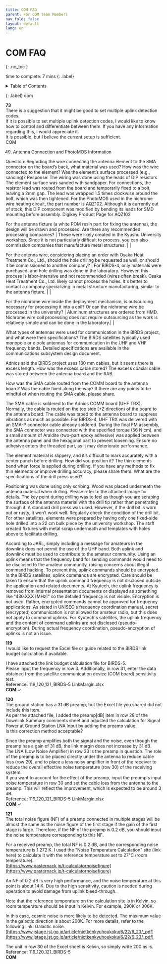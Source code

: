 ```yaml
---
title: COM FAQ
parent: For COM Team Members
nav_fold: false
layout: default
lang: en
---
```


# COM FAQ
{: .no_toc }

time to complete: 7 mins
{: .label}


<details markdown="block">
<summary>Table of Contents</summary>

- Table of Contents
{:toc}

</details>


{: .label}
com

**73**  
There is a suggestion that it might be good to set multiple uplink detection codes.  
If it is possible to set multiple uplink detection codes, I would like to know how to control and differentiate between them. If you have any information regarding this, I would appreciate it.  
It is possible, but I believe the current setup is sufficient.  
COM  


49. Antenna Connection and PhotoMOS Information

Question: Regarding the wire connecting the antenna element to the SMA connector on the board’s back, what material was used? How was the wire connected to the element? Was the element’s surface processed (e.g., sanding)?
Response:
The wiring was done using the leads of DIP resistors.
The element surface was sanded with sandpaper. For connections, the resistor lead was routed from the board and temporarily fixed to a bolt, leaving a 2mm gap. The lead was wrapped 1.5 times clockwise around the bolt, which was then tightened.
For the PhotoMOS used in the nichrome wire heating circuit, the part number is AQZ102. Although it is currently out of stock, this DIP component was modified by bending its leads for SMD mounting before assembly.
Digikey Product Page for AQZ102

For the antenna fixture (a white POM resin part for fixing the antenna), the design will be drawn and processed. Are there any recommended processing companies? | These were likely created in the Kyushu University workshop. Since it is not particularly difficult to process, you can also commission companies that manufacture metal structures. |      |


For the antenna wire, considering placing an order with Osaka Heat Treatment Co., Ltd., should the hole drilling be requested as well, or should it be commissioned to another company? | For BIRDS-4, only materials were purchased, and hole drilling was done in the laboratory. However, this process is labor-intensive and not recommended (wires often break). Osaka Heat Treatment Co., Ltd. likely cannot process the holes. It's better to contact a company specializing in metal structure manufacturing, similar to the antenna fixture. |     |


For the nichrome wire inside the deployment mechanism, is outsourcing necessary for processing it into a coil? Or can the nichrome wire be processed in the university? | Aluminum structures are ordered from HMD. Nichrome wire coil processing does not require outsourcing as the work is relatively simple and can be done in the laboratory.|     |  


What types of antennas were used for communication in the BIRDS project, and what were their specifications?
The BIRDS satellites typically used monopole or dipole antennas for communication in the UHF and VHF frequency bands. Detailed specifications are available in the communications subsystem design document.

Adnics said the BIRDS project uses 180 mm cables, but it seems there is excess length. How was the excess cable stored?
The excess coaxial cable was stored between the antenna board and the RAB.

How was the SMA cable routed from the COMM board to the antenna board? Was the cable fixed along the way?
If there are any points to be mindful of when routing the SMA cable, please share.

The SMA cable is soldered to the Adnics COMM board (UHF TRX). Normally, the cable is routed on the top side (+Z direction) of the board to the antenna board.
The cable was taped to the antenna board to suppress vibrations as much as possible.
For BIRDS-4, UHF TRX was delivered with an SMA-P connector cable already soldered. During the final FM assembly, the SMA connector was connected with the specified torque (56 N·cm), and a small amount of Araldite (two-part epoxy adhesive) was applied between the antenna panel and the hexagonal part to prevent loosening. Ensure no adhesive enters the threaded part, as it may deteriorate performance.

The element material is slippery, and it’s difficult to mark accurately with a center punch before drilling. How did you position it?
The thin elements bend when force is applied during drilling. If you have any methods to fix thin elements or improve drilling accuracy, please share them.
What are the specifications of the drill press used?

Positioning was done using only scribing.
Wood was placed underneath the antenna material when drilling. Please refer to the attached image for details. The key point during drilling was to feel as though you are scraping the surface of the antenna material with the drill tip rather than penetrating through it.
A standard drill press was used. However, if the drill bit is worn out or rusty, it won’t work well. Regularly check the condition of the drill bit.
For other satellites, elements were prepared by having only one fixed-side hole drilled into a 22 cm bulk piece by the university workshop. The staff created fixtures with metal scrap underneath and templates with holes above to facilitate drilling.

According to JARL, simply including a message for amateurs in the downlink does not permit the use of the UHF band. Both uplink and downlink must be used to contribute to the amateur community. Using an uplink means that the frequency band for sending commands would need to be disclosed to the amateur community, raising concerns about illegal command hacking. To prevent this, uplink commands should be encrypted.
In the BIRDS satellites, uplink commands are encrypted. Care should be taken to ensure that the uplink command frequency is not disclosed outside the application and related documents.
At Kyutech, the uplink frequency is removed from internal presentation documents or displayed as something like "430.XXX [MHz]" so the detailed frequency is not visible.
Encryption is not used. Rather, encrypted commands cannot be approved for frequency applications.
As stated in UNISEC's frequency coordination manual, secret (encrypted) communication is not allowed for amateur radio, but this does not apply to command uplinks.
For Kyutech's satellites, the uplink frequency and the content of command uplinks are not disclosed (pseudo-encryption). During actual frequency coordination, pseudo-encryption of uplinks is not an issue.

**119**  
I would like to request the Excel file or guide related to the BIRDS link budget calculation if available.  

I have attached the link budget calculation file for BIRDS-5.  
Please input the frequency in row 3. Additionally, in row 31, enter the data obtained from the satellite communication device (COM board) sensitivity test.  
Reference: 119_120_121_BIRDS-5 LinkMargin.xlsx  
**COM** ✓


**120**  
The ground station has a 31 dB preamp, but the Excel file you shared did not include this item.  
As per the attached file, I added the preamp[dB] item in row 28 of the Downlink Summary comments sheet and adjusted the calculation for Signal Power at Ground Station LNA Input by adding the preamp value.  
Is this correction method acceptable?  

Since the preamp amplifies both the signal and the noise, even though the preamp has a gain of 31 dB, the link margin does not increase by 31 dB.  
The LNA (Low Noise Amplifier) in row 33 is the preamp in question. The role of the preamp is to be placed directly under the antenna to reduce cable loss (row 29), and to place a less noisy amplifier in front of the receiver to reduce the overall effective noise temperature (row 30) of the receiving system.  
If you want to account for the effect of the preamp, input the preamp's input noise temperature in row 30 and set the cable loss from the antenna to the preamp. This will reflect the improvement, which is expected to be around 3 dB.  
Reference: 119_120_121_BIRDS-5 LinkMargin.xlsx  
**COM** ✓


**121**  
The total noise figure (NF) of a preamp connected in multiple stages will be almost the same as the noise figure of the first stage if the gain of the first stage is large. Therefore, if the NF of the preamp is 0.2 dB, you should input the noise temperature corresponding to this NF.  

For a received preamp, the total NF is 0.2 dB, and the corresponding noise temperature is 1.272 K. I used the "Noise Temperature Calculation" site (link here) to calculate it with the reference temperature set to 27°C (room temperature).  
[https://www.pasternack.jp/t-calculatornoisefigure](https://www.pasternack.jp/t-calculatornoisefigure)  

An NF of 0.2 dB is very high performance, and the noise temperature at this point is about 14 K. Due to the high sensitivity, caution is needed during operation to avoid damage from uplink bleed-through.  

Note that the reference temperature on the calculation site is in Kelvin, so room temperature should be input in Kelvin. For example, 290K or 300K.  

In this case, cosmic noise is more likely to be detected. The maximum value in the galactic direction is about 200K. For more details, refer to the following link: Galactic noise.  
[https://www.jstage.jst.go.jp/article/nictkenkyuhoukoku/6/22/6_23/_pdf](https://www.jstage.jst.go.jp/article/nictkenkyuhoukoku/6/22/6_23/_pdf)  

The unit in row 30 of the Excel sheet is Kelvin, so simply write 200 as is.  
Reference: 119_120_121_BIRDS-5  
**COM**

